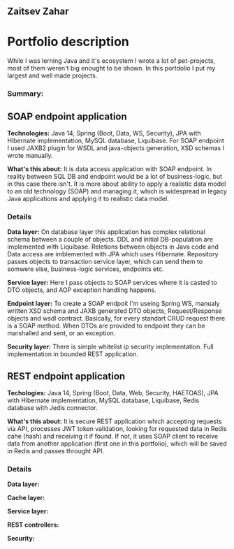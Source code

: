 ## Zaitsev Zahar
# Portfolio description
While I was lerning Java and it's ecosystem I wrote a lot of pet-projects, most of them weren't big enought to be shown. 
In this portdolio I put my largest and well made projects.
### Summary:

## SOAP endpoint application
**Technologies:** Java 14, Spring (Boot, Data, WS, Security), JPA with Hibernate implementation, MySQL database, Liquibase. For SOAP endpoint I used JAXB2 plugin for WSDL and java-objects generation, XSD schemas I wrote manually.

**What's this about:** It is data access application with SOAP endpoint. In reality between SQL DB and endpoint would be a lot of business-logic, but in this case there isn't.
It is more about ability to apply a realistic data model to an old technology (SOAP) and managing it, which is widespread in legacy Java applications and applying it to realistic data model.

### Details
**Data layer:** On database layer this application has complex relational schema between a couple of objects.
DDL and initial DB-population are implemented with Liquibase.
Reletions between objects in Java code and Data access are imblemented with JPA which uses Hibernate.
Repository passes objects to transaction service layer, which can send them to somwere else, business-logic services, endpoints etc.

**Service layer:** Here I pass objects to SOAP services where it is casted to DTO objects, and AOP exception handling happens.

**Endpoint layer:**  To create a SOAP endpoit I'm useing Spring WS, manualy written XSD schema and JAXB generated DTO objects, Request/Response objects and wsdl contract. Basically, for every standart CRUD request there is a SOAP method. When DTOs are provided to endpoint they can be marshalled and sent, or an exception.

**Security layer:** There is simple whitelist ip security implementation. Full implementation in bounded REST application.

## REST endpoint application
**Techologies:** Java 14, Spring (Boot, Data, Web, Security, HAETOAS), JPA with Hibernate implementation, MySQL database, Liquibase, Redis database with Jedis connector.

**What's this about:** 
It is secure REST application which accepting requests via API, processes JWT token validation, looking for requested data in Redis cahe (hash) and receiving it if found. If not, it uses SOAP client to receive data from another application (first one in this portfolio), which will be saved in Redis and passes throught API.
### Details
**Data layer:**

**Cache layer:**

**Service layer:**

**REST controllers:**

**Security:**


